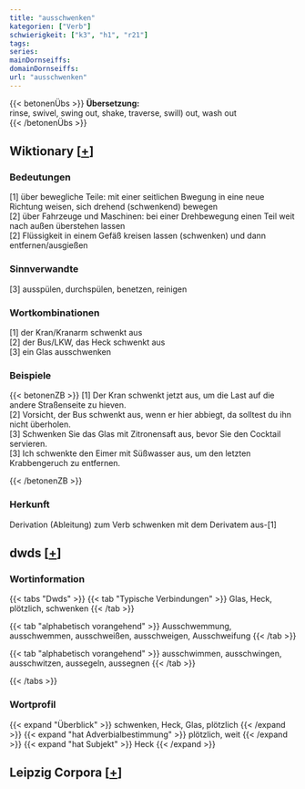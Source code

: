 ```yaml
---
title: "ausschwenken"
kategorien: ["Verb"]
schwierigkeit: ["k3", "h1", "r21"]
tags:
series:
mainDornseiffs:
domainDornseiffs:
url: "ausschwenken"
---
```


{{< betonenÜbs >}}
**Übersetzung:**  
rinse, swivel, swing out, shake, traverse, swill) out, wash out  
{{< /betonenÜbs >}}

## Wiktionary [[+](https://de.wiktionary.org/wiki/ausschwenken)]

### Bedeutungen
[1] über bewegliche Teile: mit einer seitlichen Bwegung in eine neue Richtung weisen, sich drehend (schwenkend) bewegen  
[2] über Fahrzeuge und Maschinen: bei einer Drehbewegung einen Teil weit nach außen überstehen lassen  
[2] Flüssigkeit in einem Gefäß kreisen lassen (schwenken) und dann entfernen/ausgießen  

### Sinnverwandte
[3] ausspülen, durchspülen, benetzen, reinigen  

### Wortkombinationen
[1] der Kran/Kranarm schwenkt aus  
[2] der Bus/LKW, das Heck schwenkt aus  
[3] ein Glas ausschwenken  

### Beispiele
{{< betonenZB >}}
[1] Der Kran schwenkt jetzt aus, um die Last auf die andere Straßenseite zu hieven.  
[2] Vorsicht, der Bus schwenkt aus, wenn er hier abbiegt, da solltest du ihn nicht überholen.  
[3] Schwenken Sie das Glas mit Zitronensaft aus, bevor Sie den Cocktail servieren.  
[3] Ich schwenkte den Eimer mit Süßwasser aus, um den letzten Krabbengeruch zu entfernen.  

{{< /betonenZB >}}
### Herkunft
Derivation (Ableitung) zum Verb schwenken mit dem Derivatem aus-[1]  



## dwds [[+](https://www.dwds.de/wb/ausschwenken)]

### Wortinformation
{{< tabs "Dwds" >}}
{{< tab "Typische Verbindungen" >}}
Glas, Heck, plötzlich, schwenken
{{< /tab >}}

{{< tab "alphabetisch vorangehend" >}}
Ausschwemmung, ausschwemmen, ausschweißen, ausschweigen, Ausschweifung
{{< /tab >}}

{{< tab "alphabetisch vorangehend" >}}
ausschwimmen, ausschwingen, ausschwitzen, aussegeln, aussegnen
{{< /tab >}}

{{< /tabs >}}

### Wortprofil
{{< expand "Überblick" >}} schwenken, Heck, Glas, plötzlich {{< /expand >}}
{{< expand "hat Adverbialbestimmung" >}} plötzlich, weit {{< /expand >}}
{{< expand "hat Subjekt" >}} Heck {{< /expand >}}

## Leipzig Corpora [[+](https://corpora.uni-leipzig.de/en/res?word=ausschwenken&corpusId=deu_newscrawl-public_2018)]

